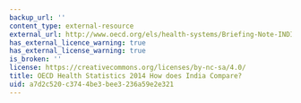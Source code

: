 ```yaml
---
backup_url: ''
content_type: external-resource
external_url: http://www.oecd.org/els/health-systems/Briefing-Note-INDIA-2014.pdf
has_external_licence_warning: true
has_external_license_warning: true
is_broken: ''
license: https://creativecommons.org/licenses/by-nc-sa/4.0/
title: OECD Health Statistics 2014 How does India Compare?
uid: a7d2c520-c374-4be3-bee3-236a59e2e321
---
```

